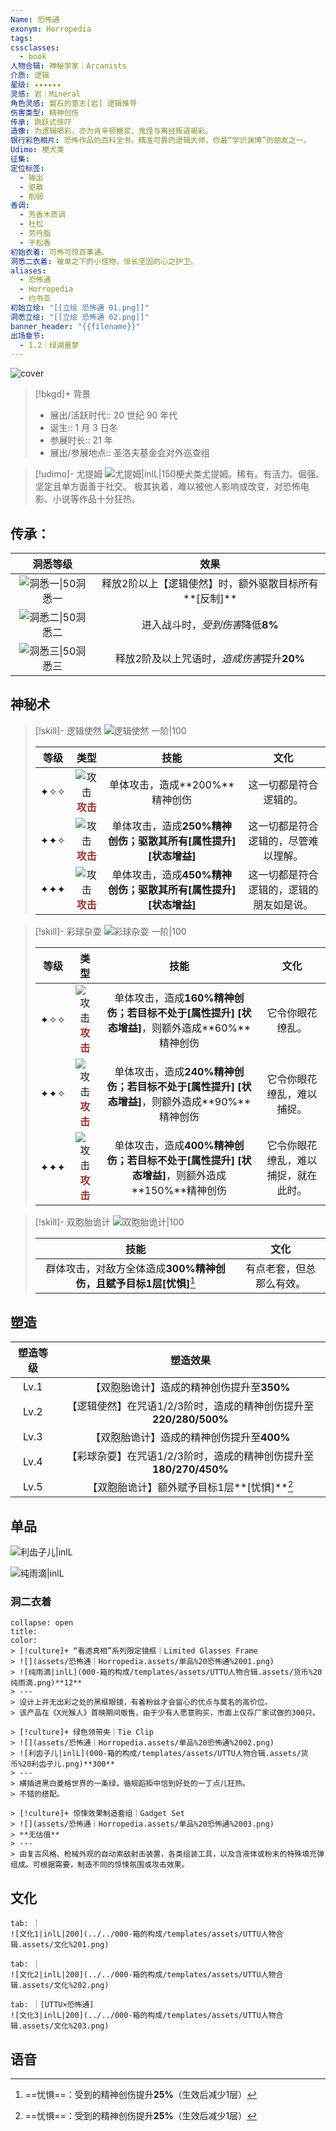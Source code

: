 ```yaml
---
Name: 恐怖通
exonym: Horropedia
tags: 
cssclasses:
  - book
人物合辑: 神秘学家｜Arcanists
介质: 逻辑
星级: ✦✦✦✦✦✦
灵感: 岩｜Mineral
角色灵感: 磐石的意志[岩] 逻辑推导
伤害类型: 精神创伤
传承: 跳跃式惊吓
造像: 为逻辑喝彩，亦为肯辛顿糖浆、鬼怪与离经叛道喝彩。
银行彩色相片: 恐怖作品的百科全书，精准可靠的逻辑大师，你最“学识渊博”的朋友之一。
Udimo: 梗犬类
征集: 
定位标签:
  - 输出
  - 驱散
  - 削弱
香调:
  - 芳香木质调
  - 杜松
  - 劳丹脂
  - 干松香
初始衣着: 可怖可惊百事通。
洞悉二衣着: 被单之下的小怪物，恒长坚固的心之护卫。
aliases:
  - 恐怖通
  - Horropedia
  - 约书亚
初始立绘: "[[立绘 恐怖通 01.png]]"
洞悉立绘: "[[立绘 恐怖通 02.png]]"
banner_header: "{{filename}}"
出场章节:
  - 1.2｜绿湖噩梦
---
```

![cover](assets/恐怖通｜Horropedia.assets/立绘%20恐怖通%2002.png)

> [!bkgd]+ 背景
> - 展出/活跃时代:: 20 世纪 90 年代
> - 诞生:: 1 月 3 日冬
> - 参展时长:: 21 年
> - 展出/参展地点:: 圣洛夫基金会对外巡查组

> [!udimo]- 尤提姆
> ![尤提姆|inlL|150](assets/恐怖通｜Horropedia.assets/尤提姆%20恐怖通.png)梗犬类尤提姆。稀有。有活力、倔强、坚定且单方面善于社交。
> 极其执着，难以被他人影响或改变，对恐怖电影、小说等作品十分狂热。

## 传承：

|                           洞悉等级                           |                         效果                          |
| :----------------------------------------------------------: | :---------------------------------------------------: |
| ![洞悉一\|50](000-箱的构成/templates/assets/UTTU人物合辑.assets/图标%20洞悉Ⅰ.png)洞悉一 | 释放2阶以上【逻辑使然】时，额外驱散目标所有**[反制]** |
| ![洞悉二\|50](000-箱的构成/templates/assets/UTTU人物合辑.assets/图标%20洞悉Ⅱ.png)洞悉二 |           进入战斗时，*受到伤害*降低**8%**            |
| ![洞悉三\|50](000-箱的构成/templates/assets/UTTU人物合辑.assets/图标%20洞悉Ⅲ.png)洞悉三 |      释放2阶及以上咒语时，*造成伤害*提升**20%**       |

## 神秘术

> [!skill]- 逻辑使然
> ![逻辑使然 一阶|100](assets/恐怖通｜Horropedia.assets/神秘术%20逻辑使然1.png)
> 
> | 等级 |                             类型                             |                             技能                             |                   文化                   |
> | :--: | :----------------------------------------------------------: | :----------------------------------------------------------: | :--------------------------------------: |
> | ✦✧✧  | ![攻击](000-箱的构成/templates/assets/UTTU人物合辑.assets/Attack.png)<b><font color="#933334">攻击</font></b> |                单体攻击，造成**200%**精神创伤                |          这一切都是符合逻辑的。          |
> | ✦✦✧  | ![攻击](000-箱的构成/templates/assets/UTTU人物合辑.assets/Attack.png)<b><font color="#933334">攻击</font></b> | 单体攻击，造成**250%**精神创伤；驱散其所有**[属性提升]** **[状态增益]** |   这一切都是符合逻辑的，尽管难以理解。   |
> | ✦✦✦  | ![攻击](000-箱的构成/templates/assets/UTTU人物合辑.assets/Attack.png)<b><font color="#933334">攻击</font></b> | 单体攻击，造成**450%**精神创伤；驱散其所有**[属性提升]** **[状态增益]** | 这一切都是符合逻辑的，逻辑的朋友如是说。 |
> 

> [!skill]- 彩球杂耍
> ![彩球杂耍 一阶|100](assets/恐怖通｜Horropedia.assets/神秘术%20彩球杂耍1.png)
> 
> | 等级 |                             类型                             |                             技能                             |                 文化                 |
> | :--: | :----------------------------------------------------------: | :----------------------------------------------------------: | :----------------------------------: |
> | ✦✧✧  | ![攻击](000-箱的构成/templates/assets/UTTU人物合辑.assets/Attack.png)<b><font color="#933334">攻击</font></b> | 单体攻击，造成**160%**精神创伤；若目标不处于**[属性提升]** **[状态增益]**，则额外造成**60%**精神创伤 |           它令你眼花缭乱。           |
> | ✦✦✧  | ![攻击](000-箱的构成/templates/assets/UTTU人物合辑.assets/Attack.png)<b><font color="#933334">攻击</font></b> | 单体攻击，造成**240%**精神创伤；若目标不处于**[属性提升]** **[状态增益]**，则额外造成**90%**精神创伤 |      它令你眼花缭乱，难以捕捉。      |
> | ✦✦✦  | ![攻击](000-箱的构成/templates/assets/UTTU人物合辑.assets/Attack.png)<b><font color="#933334">攻击</font></b> | 单体攻击，造成**400%**精神创伤；若目标不处于**[属性提升]** **[状态增益]**，则额外造成**150%**精神创伤 | 它令你眼花缭乱，难以捕捉，就在此时。 |
> 

> [!skill]- 双胞胎诡计
> ![双胞胎诡计|100](assets/恐怖通｜Horropedia.assets/至终的仪式%20双胞胎诡计.png)
> 
> |                             技能                             |           文化           |
> | :----------------------------------------------------------: | :----------------------: |
> | 群体攻击，对敌方全体造成**300%**精神创伤，且赋予目标1层**[忧惧]**[^1] | 有点老套，但总那么有效。 |
> 

## 塑造

| 塑造等级 |                           塑造效果                           |
| :------: | :----------------------------------------------------------: |
|   Lv.1   |          【双胞胎诡计】造成的精神创伤提升至**350%**          |
|   Lv.2   | 【逻辑使然】在咒语1/2/3阶时，造成的精神创伤提升至**220/280/500%** |
|   Lv.3   |          【双胞胎诡计】造成的精神创伤提升至**400%**          |
|   Lv.4   | 【彩球杂耍】在咒语1/2/3阶时，造成的精神创伤提升至**180/270/450%** |
|   Lv.5   |           【双胞胎诡计】额外赋予目标1层**[忧惧]**[^1]            |

## 单品

![利齿子儿|inlL](000-箱的构成/templates/assets/UTTU人物合辑.assets/货币%20利齿子儿.png)

![纯雨滴|inlL](000-箱的构成/templates/assets/UTTU人物合辑.assets/货币%20纯雨滴.png)

### 洞二衣着

````ad-flex
collapse: open
title: 
color: 
> [!culture]+ “看透真相”系列限定镜框｜Limited Glasses Frame
> ![](assets/恐怖通｜Horropedia.assets/单品%20恐怖通%2001.png)
> ![纯雨滴|inlL](000-箱的构成/templates/assets/UTTU人物合辑.assets/货币%20纯雨滴.png)**12**
> ---
> 设计上并无出彩之处的黑框眼镜，有着粉丝才会留心的优点与莫名的高价位。  
> 该产品在《X光猴人》首映期间贩售，由于少有人愿意购买，市面上仅存厂家试做的300只。

> [!culture]+ 绿色领带夹｜Tie Clip
> ![](assets/恐怖通｜Horropedia.assets/单品%20恐怖通%2002.png)
> ![利齿子儿|inlL](000-箱的构成/templates/assets/UTTU人物合辑.assets/货币%20利齿子儿.png)**300**
> ---
> 横插进黑白菱格世界的一条绿，循规蹈矩中恰到好处的一丁点儿狂热。  
> 不错的搭配。

> [!culture]+ 惊悚效果制造套组｜Gadget Set
> ![](assets/恐怖通｜Horropedia.assets/单品%20恐怖通%2003.png)
> **无估值**
> ---
> 由复古风格、枪械外观的自动索敌射击装置，各类组装工具，以及含液体或粉末的特殊填充弹组成。可根据需要，制造不同的惊悚氛围或攻击效果。
````
## 文化

````tab
tab: ｜
![文化1|inlL|200](../../000-箱的构成/templates/assets/UTTU人物合辑.assets/文化%201.png)

tab: ｜
![文化2|inlL|200](../../000-箱的构成/templates/assets/UTTU人物合辑.assets/文化%202.png)

tab: ｜[UTTU×恐怖通]
![文化3|inlL|200](../../000-箱的构成/templates/assets/UTTU人物合辑.assets/文化%203.png)

````

## 语音

[^1]: ==忧惧==：受到的精神创伤提升**25%**（生效后减少1层）